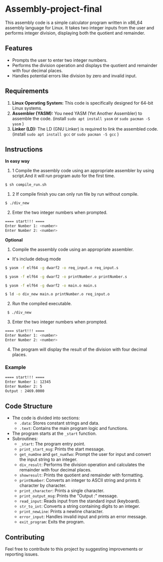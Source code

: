 # Assembly-project-final

This assembly code is a simple calculator program written in x86_64 assembly language for Linux. It takes two integer inputs from the user and performs integer division, displaying both the quotient and remainder.

## Features

- Prompts the user to enter two integer numbers.
- Performs the division operation and displays the quotient and remainder with four decimal places.
- Handles potential errors like division by zero and invalid input.

## Requirements

1. **Linux Operating System:** This code is specifically designed for 64-bit Linux systems.
2. **Assembler (YASM):** You need YASM (Yet Another Assembler) to assemble the code. (install `sudo apt install yasm` or `sudo pacman -S yasm` )
3. **Linker (LD):** The LD (GNU Linker) is required to link the assembled code.(install `sudo apt install gcc` or `sudo pacman -S gcc` )

## Instructions
**In easy way**
1. 1 Compile the assembly code using an appropriate assembler by using script.And it will run program auto for the first time.

```bash
$ sh compile_run.sh 
```

1. 2 If compile finish you can only run file by run without compile. 

```bash
$ ./div_new
```
2. Enter the two integer numbers when prompted.

```bash
==== start!!! ====
Enter Number 1: <number>
Enter Number 2: <number>
```

**Optional**
1. Compile the assembly code using an appropriate assembler.
* It's include debug mode

```bash
$ yasm -f elf64 -g dwarf2 -o req_input.o req_input.s

$ yasm -f elf64 -g dwarf2 -o printNumber.o printNumber.s

$ yasm -f elf64 -g dwarf2 -o main.o main.s

$ ld -o div_new main.o printNumber.o req_input.o
```

2. Run the compiled executable.

 ```bash
  $ ./div_new
 ```

3. Enter the two integer numbers when prompted.

```bash
==== start!!! ====
Enter Number 1: <number>
Enter Number 2: <number>
```

4. The program will display the result of the division with four decimal places.

### Example

```bash
==== start!!! ====
Enter Number 1: 12345
Enter Number 2: 5
Output : 2469.0000
```

## Code Structure

- The code is divided into sections:
  - `.data`: Stores constant strings and data.
  - `.text`: Contains the main program logic and functions.
- The program starts at the `_start` function.
- Subroutines:
  - `_start`: The program entry point.
  - `print_start_msg`: Prints the start message.
  - `get_numOne` and `get_numTwo`: Prompt the user for input and convert the input string to an integer.
  - `div_result`: Performs the division operation and calculates the remainder with four decimal places.
  - `showresult`: Prints the quotient and remainder with formatting.
  - `printNumber`: Converts an integer to ASCII string and prints it character by character.
  - `print_character`: Prints a single character.
  - `print_output_msg`: Prints the "Output :" message.
  - `read_input`: Reads input from the standard input (keyboard).
  - `str_to_int`: Converts a string containing digits to an integer.
  - `print_newLine`: Prints a newline character.
  - `error_input`: Handles invalid input and prints an error message.
  - `exit_program`: Exits the program.

## Contributing

Feel free to contribute to this project by suggesting improvements or reporting issues.
